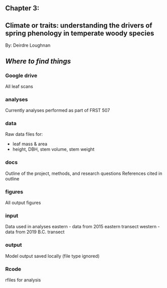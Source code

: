 ## Chapter 3:
## **Climate or traits: understanding the drivers of spring phenology in temperate woody species**

By: Deirdre Loughnan

## _Where to find things_

### Google drive

All leaf scans

### analyses

Currently analyses performed as part of FRST 507

### data

Raw data files for:
- leaf mass & area
- height, DBH, stem volume, stem weight

### docs

Outline of the project, methods, and research questions
References cited in outline

### figures

All output figures 

### input

Data used in analyses 
eastern - data from 2015 eastern transect
western - data from 2019 B.C. transect

### output

Model output saved locally (file type ignored)

### Rcode

rfiles for analysis 
